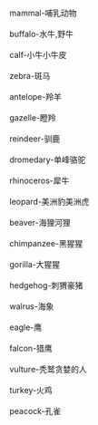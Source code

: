 <br/>mammal-哺乳动物</br>
<br/>buffalo-水牛,野牛</br>
<br/>calf-小牛小牛皮</br>
<br/>zebra-斑马</br>
<br/>antelope-羚羊</br>
<br/>gazelle-瞪羚</br>
<br/>reindeer-驯鹿</br>
<br/>dromedary-单峰骆驼</br>
<br/>rhinoceros-犀牛</br>
<br/>leopard-美洲豹美洲虎</br>
<br/>beaver-海狸河狸</br>
<br/>chimpanzee-黑猩猩</br>
<br/>gorilla-大猩猩</br>
<br/>hedgehog-刺猬豪猪</br>
<br/>walrus-海象</br>
<br/>eagle-鹰</br>
<br/>falcon-猎鹰</br>
<br/>vulture-秃鹫贪婪的人</br>
<br/>turkey-火鸡</br>
<br/>peacock-孔雀</br>
